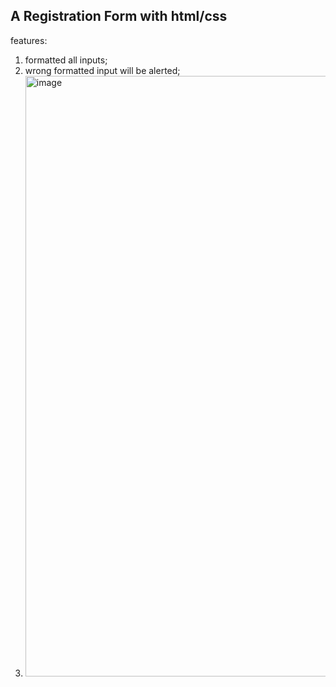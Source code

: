 ## A Registration Form with html/css
features:
1. formatted all inputs;
2. wrong formatted input will be alerted;
3. <img width="693" height="961" alt="image" src="https://github.com/user-attachments/assets/1307c4de-65d0-4300-a52b-6192ec443744" />
